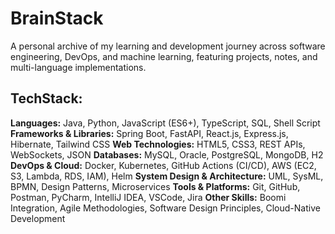 # BrainStack
A personal archive of my learning and development journey across software engineering, DevOps, and machine learning, featuring projects, notes, and multi-language implementations.

## TechStack:
**Languages:** Java, Python, JavaScript (ES6+), TypeScript, SQL, Shell Script
**Frameworks & Libraries:** Spring Boot, FastAPI, React.js, Express.js, Hibernate, Tailwind CSS
**Web Technologies:** HTML5, CSS3, REST APIs, WebSockets, JSON
**Databases:** MySQL, Oracle, PostgreSQL, MongoDB, H2
**DevOps & Cloud:** Docker, Kubernetes, GitHub Actions (CI/CD), AWS (EC2, S3, Lambda, RDS, IAM), Helm
**System Design & Architecture:** UML, SysML, BPMN, Design Patterns, Microservices
**Tools & Platforms:** Git, GitHub, Postman, PyCharm, IntelliJ IDEA, VSCode, Jira
**Other Skills:** Boomi Integration, Agile Methodologies, Software Design Principles, Cloud-Native Development
